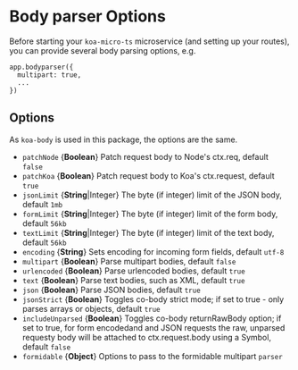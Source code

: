 # Body parser Options

Before starting your `koa-micro-ts` microservice (and setting up your routes), you can provide several body parsing options, e.g.

```
app.bodyparser({
  multipart: true,
  ...
})
```

## Options

As `koa-body` is used in this package, the options are the same.

- `patchNode` {**Boolean**} Patch request body to Node's ctx.req, default `false`
- `patchKoa` {**Boolean**} Patch request body to Koa's ctx.request, default `true`
- `jsonLimit` {**String**|Integer} The byte (if integer) limit of the JSON body, default `1mb`
- `formLimit` {**String**|Integer} The byte (if integer) limit of the form body, default `56kb`
- `textLimit` {**String**|Integer} The byte (if integer) limit of the text body, default `56kb`
- `encoding` {**String**} Sets encoding for incoming form fields, default `utf-8`
- `multipart` {**Boolean**} Parse multipart bodies, default `false`
- `urlencoded` {**Boolean**} Parse urlencoded bodies, default `true`
- `text` {**Boolean**} Parse text bodies, such as XML, default `true`
- `json` {**Boolean**} Parse JSON bodies, default `true`
- `jsonStrict` {**Boolean**} Toggles co-body strict mode; if set to true - only parses arrays or objects, default `true`
- `includeUnparsed` {**Boolean**} Toggles co-body returnRawBody option; if set to true, for form encodedand and JSON requests the raw, unparsed requesty body will be attached to ctx.request.body using a Symbol, default `false`
- `formidable` {**Object**} Options to pass to the formidable multipart `parser`
